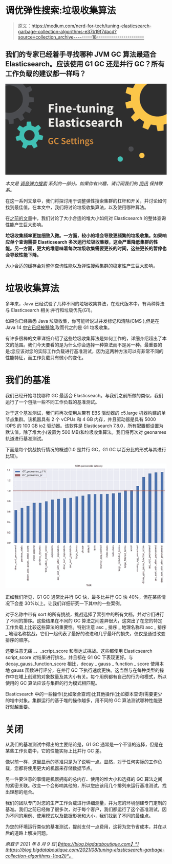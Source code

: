 # 调优弹性搜索:垃圾收集算法

> 原文：<https://medium.com/nerd-for-tech/tuning-elasticsearch-garbage-collection-algorithms-e37b19f7dacd?source=collection_archive---------18----------------------->

## 我们的专家已经着手寻找哪种 JVM GC 算法最适合 Elasticsearch。应该使用 G1 GC 还是并行 GC？所有工作负载的建议都一样吗？

![](img/d86bd6ee2c2e881a8bbd2d7b5856d8b9.png)

*本文是* [*调音弹力搜索*](https://blog.bigdataboutique.com/series/tuning%20elasticsearch) *系列的一部分。如果你有兴趣，请订阅我们的* [*简讯*](http://bigdataboutique.hubspotpagebuilder.com/subscribe) *保持联系。*

在这一系列文章中，我们将探讨用于调整弹性搜索集群的杠杆和开关，并讨论如何找到最佳值。在本文中，我们将讨论垃圾收集算法，以及使用哪种算法。

在[之前的文章](https://blog.bigdataboutique.com/2021/07/tuning-elasticsearch-the-ideal-java-heap-size-2toq2j)中，我们讨论了大小合适的堆大小如何对 Elasticsearch 的整体查询性能产生巨大影响。

**垃圾收集频率更加细致入微。一方面，较小的堆会导致更频繁的垃圾收集。如果响应单个查询需要 Elasticsearch 多次运行垃圾收集器，这会严重降低集群的性能。另一方面，更大的堆意味着每次垃圾收集需要更长的时间，这些更长的暂停也会导致性能下降。**

大小合适的缓存会对整体查询性能以及弹性搜索集群的稳定性产生巨大影响。

# 垃圾收集算法

多年来，Java 已经试验了几种不同的垃圾收集算法，在现代版本中，有两种算法与 Elasticsearch 相关:并行和垃圾优先(G1)。

如果你已经熟悉 Java 垃圾收集，你可能听说过并发标记和清除(CMS ),但是在 Java 14 [中它已经被移除](https://openjdk.java.net/jeps/363),取而代之的是 G1 垃圾收集。

有许多很棒的文章详细介绍了这些垃圾收集算法是如何工作的，详细介绍超出了本文的范围。我们今天要看的是为什么你会选择一种算法而不是另一种。最重要的是:您应该对您的实际工作负载进行基准测试，因为这两种方法可以有非常不同的性能特征，而工作负载只有微小的变化。

# 我们的基准

我们已经开始寻找哪种 GC 最适合 Elasticseach。与我们之前所做的类似，我们运行了一个包括一些不同工作负载的基准测试。

对于这个基准测试，我们将再次使用从带有 EBS 驱动器的 c5.large 机器构建的单节点集群。该机器具有 2 个 vCPUs 和 4 GB 内存，并且驱动器是具有 5000 IOPS 的 100 GB io2 驱动器。该软件是 Elasticsearch 7.8.0，所有配置都设置为默认值，除了堆大小(设置为 500 MB)和垃圾收集算法。我们将再次对 geonames 轨道进行基准测试。

下面是每个挑战执行情况的概述(1.0 是并行 GC，G1 GC 以百分比的形式与其进行比较)。

![](img/2dc7b89d0eb71a0542a4670d5d908b67.png)

正如我们所见，G1 GC 通常比并行 GC 快，最多比并行 GC 快 40%，但在某些情况下会差 30%以上。让我们详细研究一下其中的一些案例。

对于名称中带有 sort 的所有挑战，挑战选择了索引中的所有文档，并对它们进行了不同的排序。这些结果在不同的 GC 算法之间差异很大，这突出了在您的特定工作负载上比较这些算法的重要性。特别注意 asc _ 排序 _ 地理名称和 asc _ 排序 _ 地理名称挑战，它们一起代表了最好的改进和几乎最坏的损失，仅仅是通过改变排序的顺序。

还要注意无痛 _*、*_script_score 和表达式挑战。这些都使用 Elasticsearch script_score 对结果进行排名，并且都在 G1 GC 下表现更好。与 decay_gauss_function_score 相比，decay _ gauss _ function _ score 使用本地 gauss 函数进行评分，在并行 GC 下执行速度更快。这当然与在每种类型的操作中在堆上创建的对象数量及其大小有关。每个用例都有自己的行为和模式，所以使用的 GC 算法应该与集群的行为模式相匹配。

Elasticsearch 中的一些操作(比如聚合查询)比其他操作(比如脚本查询)需要更少的堆中对象。集群运行的基于堆的操作越多，用不同的 GC 算法测试哪种性能更好就越重要。

# 关闭

从我们的基准测试中得出的主要结论是，G1 GC 通常是一个不错的选择，但是在某些工作负载中，它的性能实际上比并行 GC 差。

像以前一样，这里显示的基准只是为了说明一点。显然，对于任何实际的工作负载，您都将使用更大的机器来存储数据节点。

另一件要注意的事情是机器拥有的总内存、使用的堆大小和选择的 GC 算法之间的紧密关联。改变一个会影响其他的，所以您应该用几个排列来运行基准测试，找出理想的组合。

我们的团队专门对您的生产工作负载进行详细测量，并为您的环境创建专门定制的基准。我们之前已经做了很多次，对于每个客户，我们都运行了这个基准测试，因为不同的用例、使用模式以及数据形状和大小，我们找到了不同的最佳点。

为您的环境运行类似的基准测试，提前支付一点费用，这将为您节省成本，并在以后的道路上解决问题。

*原载于 2021 年 8 月 9 日*[*【https://blog.bigdataboutique.com】*](https://blog.bigdataboutique.com/2021/08/tuning-elasticsearch-garbage-collection-algorithms-1toq2j)*。*